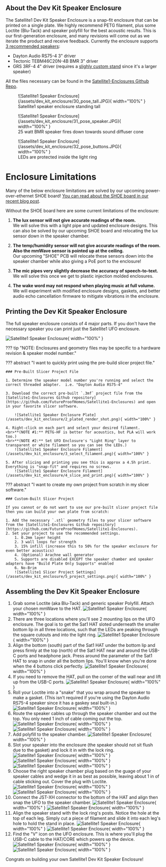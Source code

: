 ## About the Dev Kit Speaker Enclosure

The Satellite1 Dev Kit Speaker Enclosure is a snap-fit enclosure that can be printed on a single plate. We highly recommend PETG filament, plus some Loctite (Blu-Tack) and speaker polyfill for the best acoustic results. This is our first-generation enclosure, and many revisions will come out as we iterate the product and receive feedback.  Currently the enclosure supports [3 recommended speakers](/satellite1-recommended-accessories/#speaker-and-connectors):

- Dayton Audio RS75-4 3" driver
- Tectonic TEBM46C20N-4B BMR 3" driver
- GRS 3RF-4 4" driver (requires a [slighly custom stand](https://github.com/FutureProofHomes/Satellite1-Enclosures/pull/21) since it's a larger speaker)

All the files necessary can be found in the [Satellite1-Enclosures Github Repo](https://github.com/FutureProofHomes/Satellite1-Enclosures).

<figure markdown="span">
  ![Satellite1 Speaker Enclosure](/assets/dev_kit_enclosure/30_pose_tall.JPG){ width="100%" }
  <figcaption>Satellite1 speaker enclosure standing tall</figcaption>
</figure>

<figure markdown="span">
  ![Satellite1 Speaker Enclosure](/assets/dev_kit_enclosure/31_pose_speaker.JPG){ width="100%" }
  <figcaption>25 watt BMR speaker fires down towards sound diffuser cone</figcaption>
</figure>

<figure markdown="span">
  ![Satellite1 Speaker Enclosure](/assets/dev_kit_enclosure/32_pose_buttons.JPG){ width="100%" }
  <figcaption>LEDs are protected inside the light ring</figcaption>
</figure>

# Enclosure Limitations

Many of the below enclosure limitations are solved by our upcoming power-over-ethernet SHOE board!  [You can read about the SHOE board in our recent blog post](https://futureproofhomes.net/blogs/news/q1-2025-status-update).

Without the SHOE board here are some current limitations of the enclosure:

1. **The lux sensor will not give accurate readings of the room.**
<br>We will solve this with a light pipe and updated enclosure designs.  This can also be solved by our upcoming SHOE board and relocating the lux sensor down in the speaker chamber.

2. **The temp/humidity sensor will not give accurate readings of the room.  Also the mmWave sensor is pointed up at the ceiling.**
<br>Our upcoming "SHOE" PCB will relocate these sensors down into the speaker chamber while also giving a PoE port to the enclosure!

3. **The mic pipes very slightly decrease the accuracy of speech-to-text.**
<br>We will solve this once we get to plastic injection molded enclosures.

4. **The wake word may not respond when playing music at full volume.**
<br>We will experiment with modified enclosure designs, gaskets, and better audio echo cancellation firmware to mitigate vibrations in the enclosure.

## Printing the Dev Kit Speaker Enclosure

The full speaker enclosure consists of 4 major parts.  If you don't have the necessary speaker you can print just the Satellite1 UFO enclosure.

![Satellite1 Speaker Enclosure](/assets/dev_kit_enclosure/1_full_render_shot.png){ width="100%" }

??? tip "NOTE: Enclosures and geometry files may be specific to a hardware revision & speaker model number."

??? abstract "I want to quickly print using the pre-build slicer project file."

    ### Pre-Built Slicer Project File
    
    1. Determine the speaker model number you're running and select the correct threaded adapter.  i.e. "Dayton Audio RS75-4"
    
    3. Download the correct pre-built `.3mf` project file from the [Satellite1-Enclosures Github repository](https://github.com/FutureProofHomes/Satellite1-Enclosures) and open in your favorite slicer software.

        ![Satellite1 Speaker Enclosure Plate](/assets/dev_kit_enclosure/2_plated_render_shot.png){ width="100%" }

    4. Right-click on each part and select your desired filament.
    <br>**(NOTE #1:** PETG-HF is better for acoustics, but PLA will work too.) 
    <br>**(NOTE #2:** Set UFO Enclosure's "Light Ring" layer to transparent or white filament so you can see the LEDs.)
        ![Satellite1 Speaker Enclosure Filament](/assets/dev_kit_enclosure/3_select_filament.png){ width="100%" }

    5. After slicing and printing you see this is approx a 4.5h print.  Everything is "snap-fit" and requires no screws.
        ![Satellite1 Speaker Enclosure Filament](/assets/dev_kit_enclosure/4_slice_and_print.png){ width="100%" }

??? abstract "I want to create my own project from scratch in my slicer software."

    ### Custom-Built Slicer Project

    If you cannot or do not want to use our pre-built slicer project file then you can build your own plate from scratch:

    1. Add the necessary `.stl` geometry files to your slicer software from the [Satellite1-Enclosures Github repository](https://github.com/FutureProofHomes/Satellite1-Enclosures).
    2. Set your project to use the recommended settings.
        1. 0.2mm layer height
        2. 3 wall loops for strength
        3. 15% infill (increase this to 50% for the speaker enclosure for even better acoustics)
        4. (Optional) Arachne wall generator
        5. Supports are disabled EXCEPT the speaker chamber and speaker adapters have "Build Plate Only Supports" enabled
        6. No-Brim
        ![Satellite1 Slicer Project Settings](/assets/dev_kit_enclosure/5_project_settings.png){ width="100%" }

## Assembling the Dev Kit Speaker Enclosure

1. Grab some Loctite (aka Blu-Tack) and generic speaker Polyfill.  Attach your chosen mmWave to the HAT.
  ![Satellite1 Speaker Enclosure](/assets/dev_kit_enclosure/6_enclosure_accessories.JPG){ width="100%" }
2. There are three locations where you'll see 2 mounting lips on the UFO enclosure. The goal is to get the Sat1 HAT sloted underneath the smaller bottom lip in all three locations, such that the LEDs are peaking through the square cutouts and into the light ring.
  ![Satellite1 Speaker Enclosure](/assets/dev_kit_enclosure/7_plastic_lips.JPG){ width="100%" }
3. Align the bottom (south) part of the Sat1 HAT under the bottom lip and press firmly at the top (north) of the Sat1 HAT near and around the USB-C ports and headphone jack.  Press around the parameter of the Sat1 HAT to snap in under all the bottom lips.  You'll know when you're done when the 4 buttons click perfectly.
  ![Satellite1 Speaker Enclosure](/assets/dev_kit_enclosure/7_snap_1.JPG){ width="100%" }
4. If you need to remove the HAT, pull on the corner of the wall near and lift up from the USB-C ports.
  ![Satellite1 Speaker Enclosure](/assets/dev_kit_enclosure/13_pull_tab_and_board_up.JPG){ width="100%" }
5. Roll your Loctite into a "snake" that you wrap around the speaker to make a gasket. (This isn't required if you're using the Dayton Audio RS75-4 speaker since it has a gaskey seal built-in.)
  ![Satellite1 Speaker Enclosure](/assets/dev_kit_enclosure/14_seal_speaker.JPG){ width="100%" }
6. Route the speaker cables up through the speaker chamber and out the top.  You only need 1 inch of cable coming out the top.
  ![Satellite1 Speaker Enclosure](/assets/dev_kit_enclosure/15_route_cable_bottom.JPG){ width="100%" }
  ![Satellite1 Speaker Enclosure](/assets/dev_kit_enclosure/16_route_cable_top.JPG){ width="100%" }
7. Add polyfill to the speaker chamber.
  ![Satellite1 Speaker Enclosure](/assets/dev_kit_enclosure/17_add_polyfill.JPG){ width="100%" }
8. Slot your speaker into the enclosure (the speaker should not sit flush due to the gasket) and lock it in with the lock ring.
  ![Satellite1 Speaker Enclosure](/assets/dev_kit_enclosure/18_mount_speaker.JPG){ width="100%" }
  ![Satellite1 Speaker Enclosure](/assets/dev_kit_enclosure/19_place_lock_ring.JPG){ width="100%" }
  ![Satellite1 Speaker Enclosure](/assets/dev_kit_enclosure/20_tighten_lock_ring.JPG){ width="100%" }
9. Choose the right speaker chamber plug based on the guage of your speaker cables and wedge it in as best as possible, leaving about 1 in of cable sticking out.  Cover the plug with Loctite.
  ![Satellite1 Speaker Enclosure](/assets/dev_kit_enclosure/21_enclosure_plug.JPG){ width="100%" }
  ![Satellite1 Speaker Enclosure](/assets/dev_kit_enclosure/22_plug_puddy.JPG){ width="100%" }
10. Connect the JST-XH connector to the bottom of the HAT and align then snap the UFO to the speaker chamber.
  ![Satellite1 Speaker Enclosure](/assets/dev_kit_enclosure/23_align_top.JPG){ width="100%" }
  ![Satellite1 Speaker Enclosure](/assets/dev_kit_enclosure/24_snap_top.JPG){ width="100%" }
11. Align the speaker stand with the lock ring's posts.  Notice the hole at the top of each leg.  Simply cut a piece of filament and slide it into each leg's hole to hold the stand in place.
  ![Satellite1 Speaker Enclosure](/assets/dev_kit_enclosure/25_align_stand.JPG){ width="100%" }
  ![Satellite1 Speaker Enclosure](/assets/dev_kit_enclosure/25_5_lock_with_small_filament_piece.png){ width="100%" }
12. Find the "V" icon on the UFO enclosure.  This is where you'll plug the USB-C cable to the HAT/CORE which powers up the device.
  ![Satellite1 Speaker Enclosure](/assets/dev_kit_enclosure/26_ESP_port_close_up.JPG){ width="100%" }
  ![Satellite1 Speaker Enclosure](/assets/dev_kit_enclosure/27_ESP_port.JPG){ width="100%" }

Congrats on building your own Satellite1 Dev Kit Speaker Enclosure!
